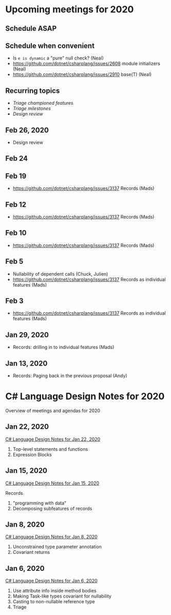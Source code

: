 ﻿# Upcoming meetings for 2020

## Schedule ASAP

## Schedule when convenient

- Is `e is dynamic` a "pure" null check? (Neal)
- https://github.com/dotnet/csharplang/issues/2608 module initializers (Neal)
- https://github.com/dotnet/csharplang/issues/2910 base(T) (Neal)

## Recurring topics

- *Triage championed features*
- *Triage milestones*
- *Design review*

## Feb 26, 2020

- Design review

## Feb 24

## Feb 19

- https://github.com/dotnet/csharplang/issues/3137 Records (Mads)

## Feb 12

- https://github.com/dotnet/csharplang/issues/3137 Records (Mads)

## Feb 10

- https://github.com/dotnet/csharplang/issues/3137 Records (Mads)

## Feb 5

- Nullability of dependent calls (Chuck, Julien)
- https://github.com/dotnet/csharplang/issues/3137 Records as individual features (Mads)

## Feb 3

- https://github.com/dotnet/csharplang/issues/3137 Records as individual features (Mads)

## Jan 29, 2020

- Records: drilling in to individual features (Mads)

## Jan 13, 2020

- Records: Paging back in the previous proposal (Andy)

# C# Language Design Notes for 2020

Overview of meetings and agendas for 2020

## Jan 22, 2020

[C# Language Design Notes for Jan 22, 2020](LDM-2020-01-22.md)

1. Top-level statements and functions
2. Expression Blocks

## Jan 15, 2020

[C# Language Design Notes for Jan 15, 2020](LDM-2020-01-15.md)

Records

1. "programming with data"
1. Decomposing subfeatures of records

## Jan 8, 2020

[C# Language Design Notes for Jan 8, 2020](LDM-2020-01-08.md)

1. Unconstrained type parameter annotation
2. Covariant returns

## Jan 6, 2020

[C# Language Design Notes for Jan 6, 2020](LDM-2020-01-06.md)

1. Use attribute info inside method bodies
1. Making Task-like types covariant for nullability
1. Casting to non-nullable reference type
1. Triage
